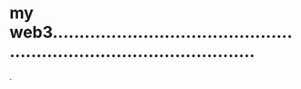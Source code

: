 # my web3...........................................................................................
.
